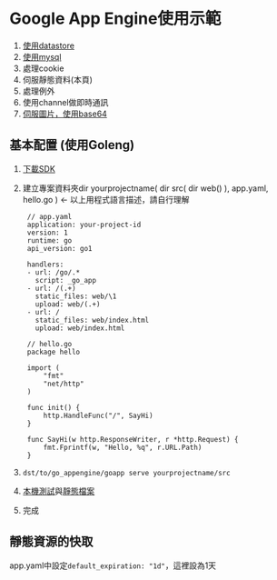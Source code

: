 # Google App Engine使用示範

1. [使用datastore](goapp/src/tur/datastore/)
1. [使用mysql](goapp/src/tur/cloudsql/)
1. 處理cookie
1. 伺服靜態資料(本頁)
1. 處理例外
1. 使用channel做即時通訊
1. [伺服圖片，使用base64](goapp/src/tur/image/basic.go)

## 基本配置 (使用Goleng)


1. [下載SDK](https://cloud.google.com/appengine/docs/go/quickstart)
1. 建立專案資料夾dir yourprojectname( dir src( dir web() ), app.yaml, hello.go ) <- 以上用程式語言描述，請自行理解

        // app.yaml
        application: your-project-id
        version: 1
        runtime: go
        api_version: go1

        handlers:
        - url: /go/.*
          script: _go_app
        - url: /(.+)
          static_files: web/\1
          upload: web/(.+)
        - url: /
          static_files: web/index.html
          upload: web/index.html
    
        // hello.go
        package hello

        import (
            "fmt"
            "net/http"
        )

        func init() {
            http.HandleFunc("/", SayHi)
        }

        func SayHi(w http.ResponseWriter, r *http.Request) {
            fmt.Fprintf(w, "Hello, %q", r.URL.Path)
        }
1. ```dst/to/go_appengine/goapp serve yourprojectname/src```
1. [本機測試](//localhost:8080/go/)與[靜態檔案](//localhost:8080/)
1. 完成

## 靜態資源的快取
app.yaml中設定```default_expiration: "1d"```，這裡設為1天